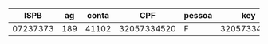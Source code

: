 | ISPB     | ag  | conta | CPF         | pessoa | key         |
| -------- | --- | ----- | ----------- | ------ | ----------- |
| 07237373 | 189 | 41102 | 32057334520 | F      | 32057334520 |
